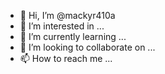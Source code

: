 - 👋 Hi, I’m @mackyr410a
- 👀 I’m interested in ...
- 🌱 I’m currently learning ...
- 💞️ I’m looking to collaborate on ...
- 📫 How to reach me ...

<!---
mackyr410a/mackyr410a is a ✨ special ✨ repository because its `README.md` (this file) appears on your GitHub profile.
You can click the Preview link to take a look at your changes.
--->
